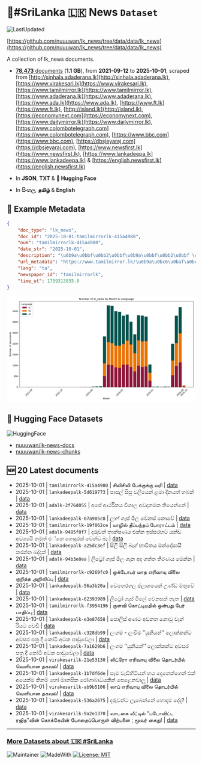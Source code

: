 # 📄#SriLanka 🇱🇰 News `Dataset`

![LastUpdated](https://img.shields.io/badge/last_updated-2025--10--01_16:06:12-green)

[https://github.com/nuuuwan/lk_news/tree/data/data/lk_news](https://github.com/nuuuwan/lk_news/tree/data/data/lk_news)

A collection of lk_news documents.

- [**78,473** documents](https://github.com/nuuuwan/lk_news/tree/data/data/lk_news) (**1.1 GB**), from **2021-09-12** to **2025-10-01**, scraped from [http://sinhala.adaderana.lk](http://sinhala.adaderana.lk), [https://www.virakesari.lk](https://www.virakesari.lk), [https://www.tamilmirror.lk](https://www.tamilmirror.lk), [https://www.adaderana.lk](https://www.adaderana.lk), [https://www.ada.lk](https://www.ada.lk), [https://www.ft.lk](https://www.ft.lk), [http://island.lk](http://island.lk), [https://economynext.com](https://economynext.com), [https://www.dailymirror.lk](https://www.dailymirror.lk), [https://www.colombotelegraph.com](https://www.colombotelegraph.com), [https://www.bbc.com](https://www.bbc.com), [https://dbsjeyaraj.com](https://dbsjeyaraj.com), [https://www.newsfirst.lk](https://www.newsfirst.lk), [https://www.lankadeepa.lk](https://www.lankadeepa.lk) & [https://english.newsfirst.lk](https://english.newsfirst.lk)

- In **JSON**, **TXT** & **🤗 Hugging Face**

- In **සිංහල**, **தமிழ்** & **English**

## 📝 Example Metadata

```json
{
    "doc_type": "lk_news",
    "doc_id": "2025-10-01-tamilmirrorlk-415a4980",
    "num": "tamilmirrorlk-415a4980",
    "date_str": "2025-10-01",
    "description": "\u0b9a\u0bbf\u0bb2\u0bbf\u0b9a\u0bbf\u0bb2\u0bbf \u0baa\u0bc7\u0b95\u0bcd\u0b95\u0bc1\u0b95\u0bcd\u0b95\u0bc1 \u0bb5\u0bb0\u0bbf",
    "url_metadata": "https://www.tamilmirror.lk/\u0b9a\u0bc6\u0baf\u0bcd\u0ba4\u0bbf\u0b95\u0bb3\u0bcd/\u0b9a\u0bbf\u0bb2\u0bbf\u0b9a\u0bbf\u0bb2\u0bbf-\u0baa\u0bc7\u0b95\u0bcd\u0b95\u0bc1\u0b95\u0bcd\u0b95\u0bc1-\u0bb5\u0bb0\u0bbf/175-365587",
    "lang": "ta",
    "newspaper_id": "tamilmirrorlk",
    "time_ut": 1759313855.0
}
```

![Chart](https://raw.githubusercontent.com/nuuuwan/lk_news/refs/heads/data/data/lk_news/docs_by_month_and_lang.png)

## 🤗 Hugging Face Datasets

![HuggingFace](https://img.shields.io/badge/-HuggingFace-FDEE21?style=for-the-badge&logo=HuggingFace)

- [nuuuwan/lk-news-docs](https://huggingface.co/datasets/nuuuwan/lk-news-docs)
- [nuuuwan/lk-news-chunks](https://huggingface.co/datasets/nuuuwan/lk-news-chunks)

## 🆕 20 Latest documents

- 2025-10-01 | `tamilmirrorlk-415a4980` | சிலிசிலி பேக்குக்கு வரி | [data](https://github.com/nuuuwan/lk_news/tree/data/data/lk_news/2020s/2025/2025-10-01-tamilmirrorlk-415a4980)
- 2025-10-01 | `lankadeepalk-5d619773` | පාසල් සිසු වලියෙන් ළමා දිනයත් හබක් | [data](https://github.com/nuuuwan/lk_news/tree/data/data/lk_news/2020s/2025/2025-10-01-lankadeepalk-5d619773)
- 2025-10-01 | `adalk-2f76d055` | අපේ ආර්ථිකය විශාල අවදානමක තියෙන්නේ | [data](https://github.com/nuuuwan/lk_news/tree/data/data/lk_news/2020s/2025/2025-10-01-adalk-2f76d055)
- 2025-10-01 | `lankadeepalk-07a905c8` | ලාෆ් ගෑස් මිල වෙනස් නොවේ | [data](https://github.com/nuuuwan/lk_news/tree/data/data/lk_news/2020s/2025/2025-10-01-lankadeepalk-07a905c8)
- 2025-10-01 | `tamilmirrorlk-19f062ce` | யாழில் தீப்பந்தப் போராட்டம் | [data](https://github.com/nuuuwan/lk_news/tree/data/data/lk_news/2020s/2025/2025-10-01-tamilmirrorlk-19f062ce)
- 2025-10-01 | `adalk-9485f0f7` | දරුවන් තාක්ෂණය එක්ක ඉස්සරහට යන්ඩ අවශ්‍යයි  නමුත් එ්කෙ ගොදුරක් වෙන්ඩ බෑ | [data](https://github.com/nuuuwan/lk_news/tree/data/data/lk_news/2020s/2025/2025-10-01-adalk-9485f0f7)
- 2025-10-01 | `lankadeepalk-a25dc3ef` | සිලි සිලි බෑග් භාවිතය මන්දෝසායි කරන්න බද්දක් | [data](https://github.com/nuuuwan/lk_news/tree/data/data/lk_news/2020s/2025/2025-10-01-lankadeepalk-a25dc3ef)
- 2025-10-01 | `adalk-94b3e0ea` | ලිට්‍රෝ ගෑස් මිල ගැන අද ගත්ත තීරණය මෙන්න | [data](https://github.com/nuuuwan/lk_news/tree/data/data/lk_news/2020s/2025/2025-10-01-adalk-94b3e0ea)
- 2025-10-01 | `tamilmirrorlk-c9269fc0` | ஒக்டோபர் மாத எரிவாயு விலை குறித்த அறிவிப்பு | [data](https://github.com/nuuuwan/lk_news/tree/data/data/lk_news/2020s/2025/2025-10-01-tamilmirrorlk-c9269fc0)
- 2025-10-01 | `lankadeepalk-56a3b20a` | වෙහෙරගල ජලාශයෙන් උණ්ඩ මතුවේ | [data](https://github.com/nuuuwan/lk_news/tree/data/data/lk_news/2020s/2025/2025-10-01-lankadeepalk-56a3b20a)
- 2025-10-01 | `lankadeepalk-62393989` | ලිට්‍රෝ ගෑස් මිලේ වෙනසක් නැත | [data](https://github.com/nuuuwan/lk_news/tree/data/data/lk_news/2020s/2025/2025-10-01-lankadeepalk-62393989)
- 2025-10-01 | `tamilmirrorlk-f3954196` | குளவி கொட்டியதில் ஒன்பது பேர் பாதிப்பு | [data](https://github.com/nuuuwan/lk_news/tree/data/data/lk_news/2020s/2025/2025-10-01-tamilmirrorlk-f3954196)
- 2025-10-01 | `lankadeepalk-e3e87658` | පොලිස් අණට අවනත නොවූ වෑන් රියට වෙඩි | [data](https://github.com/nuuuwan/lk_news/tree/data/data/lk_news/2020s/2025/2025-10-01-lankadeepalk-e3e87658)
- 2025-10-01 | `lankadeepalk-c328db99` | ලංගම - ලංවිම ’’යුනියන්’’ ලොක්කන්ට අවසර පත්‍ර දී කෝටි අටක පාඩුවෙලා | [data](https://github.com/nuuuwan/lk_news/tree/data/data/lk_news/2020s/2025/2025-10-01-lankadeepalk-c328db99)
- 2025-10-01 | `lankadeepalk-7a1629b6` | ලංගම ’’යුනියන්’’ ලොක්කන්ට අවසර පත්‍ර දී කෝටි අටක පාඩුවෙලා | [data](https://github.com/nuuuwan/lk_news/tree/data/data/lk_news/2020s/2025/2025-10-01-lankadeepalk-7a1629b6)
- 2025-10-01 | `virakesarilk-21e53130` | லிட்ரோ எரிவாயு விலை தொடர்பில் வெளியான தகவல்! | [data](https://github.com/nuuuwan/lk_news/tree/data/data/lk_news/2020s/2025/2025-10-01-virakesarilk-21e53130)
- 2025-10-01 | `lankadeepalk-1b7df6de` | සෑම වැඩිහිටියන් හය දෙනෙක්ගෙන් එක් අයෙක්ම කිනම් හෝ මානසික රෝගාබාධයකින් පෙළෙනවාලු | [data](https://github.com/nuuuwan/lk_news/tree/data/data/lk_news/2020s/2025/2025-10-01-lankadeepalk-1b7df6de)
- 2025-10-01 | `virakesarilk-ab9b5106` | லாப் எரிவாயு விலை தொடர்பில் வெளியான தகவல்! | [data](https://github.com/nuuuwan/lk_news/tree/data/data/lk_news/2020s/2025/2025-10-01-virakesarilk-ab9b5106)
- 2025-10-01 | `lankadeepalk-536a2675` | දරුවන්ට ලැබෙන්නේ හොදම දේද? | [data](https://github.com/nuuuwan/lk_news/tree/data/data/lk_news/2020s/2025/2025-10-01-lankadeepalk-536a2675)
- 2025-10-01 | `virakesarilk-9a2e1370` | வாடகை வீட்டில் “படோவிட்ட ரஜித”வின் கொக்கேயின் போதைப்பொருள் விற்பனை ; மூவர் கைது! | [data](https://github.com/nuuuwan/lk_news/tree/data/data/lk_news/2020s/2025/2025-10-01-virakesarilk-9a2e1370)

---

### [More Datasets about 🇱🇰 #SriLanka](https://github.com/nuuuwan/lk_datasets)

![Maintainer](https://img.shields.io/badge/maintainer-nuuuwan-red)
![MadeWith](https://img.shields.io/badge/made_with-python-blue)
[![License: MIT](https://img.shields.io/badge/License-MIT-yellow.svg)](https://opensource.org/licenses/MIT)
